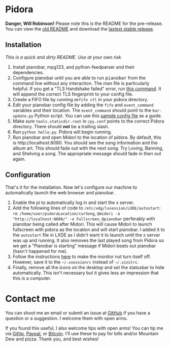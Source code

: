 Pidora
======

**Danger, Will Robinson!** Please note this is the README for the pre-release. You can view the [old README](https://github.com/jacroe/pidora/blob/48a886c8b786301cd4f8912cd0f3cc0616d4052b/README.md) and download the [lastest stable release](https://github.com/jacroe/pidora/releases/tag/v0.1.1).

Installation
------------

*This is a quick and dirty README. Use at your own risk*

1.	Install pianobar, mpg123, and python-feedparser and their dependencies.
2.	Configure pianobar until you are able to run <tt>pianobar</tt> from the command line without any interaction. The man file is particularly helpful. If you get a "TLS Handshake failed" error, run [this command](https://gist.github.com/4200610). It will append the correct TLS fingerprint to your config file.
3.	Create a FIFO file by running `mkfifo ctl` in your pidora directory. 
4.	Edit your pianobar config file by adding the `fifo` and `event_command` variables and their location. The `event_command` should point to the `bar-update.py` Python script. You can use this [sample config file](https://gist.github.com/jacroe/cd1850ad6a1fcf4a72e3) as a guide.
5.	Make sure `tools.staticdir.root` in `cpy.conf` points to the correct Pidora directory. There should **not** be a trailing slash.
6.	Run `python hello.py`. Pidora will begin running.
7.	Run pianobar and open Midori to the location of pidora. By default, this is http://localhost:8080. You should see the song information and the album art. This should fade out with the next song. Try Loving, Banning, and Shelving a song. The appropriate message should fade in then out again.

Configuration
-------------

That's it for the installation. Now let's configure our machine to automatically launch the web browser and pianobar.

1.	Enable the pi to automatically log in and start the x server.
2.	Add the following lines of code to `/etc/xdg/lxsession/LXDE/autostart`: `rm /home/user/pidoraLocation/curSong`, `@midori -a "http://localhost:8080/" -e Fullscreen`, `@pianobar` perferably with pianobar being called after Midori.
	This will cause Midori to launch fullscreen with pidora as the location and will start pianobar. I added it to the `autostart` file in LXDE as I didn't want it to launch until the x server was up and running. It also removes the last played song from Pidora so we get a "Pianobar is starting" message if Midori beats out pianobar (hasn't happened for me).
3.	Follow the instructions [here](http://raspberrypi.stackexchange.com/questions/752/how-do-i-prevent-the-screen-from-going-blank) to make the monitor not turn itself off. However, save it to the `~/.xsessionrc` instead of `~/.xinitrc`.
4.	Finally, remove all the icons on the desktop and set the statusbar to hide automatically. This isn't necessary but it gives less an impression that this is a computer.


Contact me
==========

You can shoot me an email or submit an issue at [GitHub](https://github.com/jacroe/pidora/issues/new) if you have a question or a suggestion. I welcome them with open arms.

If you found this useful, I also welcome tips with open arms! You can tip me via [Gittip](http://gittip.com/jacroe), [Paypal](https://www.paypal.com/cgi-bin/webscr?cmd=_s-xclick&hosted_button_id=XC7VG35XEHN8W), or [Bitcoin](http://jacroe.com/bitcoin.html). I'll use these to pay for bills and/or Mountain Dew and pizza. Thank you, and best wishes!
